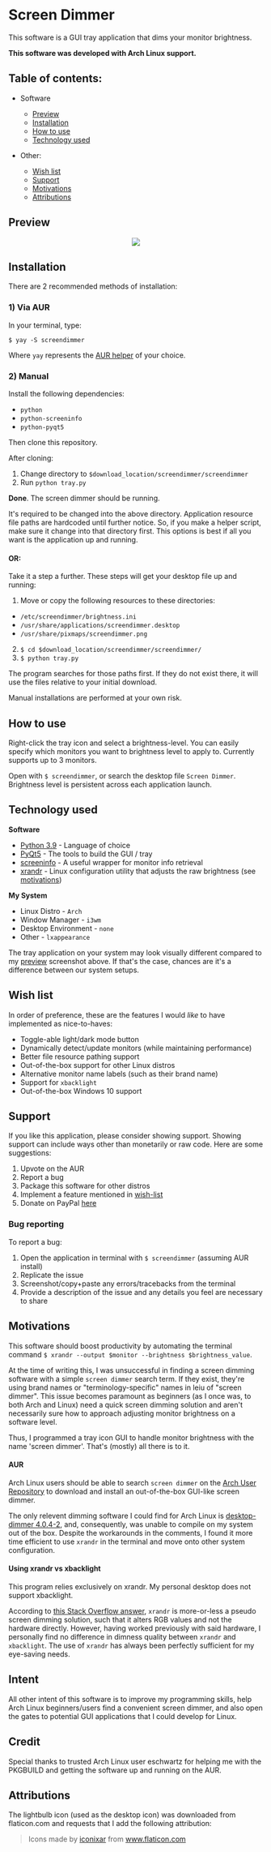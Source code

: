 # Screen Dimmer

This software is a GUI tray application that dims your monitor brightness.

**This software was developed with Arch Linux support.**

## **Table of contents**:

- Software
  - [Preview](#Preview)
  - [Installation](#Installation)
  - [How to use](#How-to-use)
  - [Technology used](#Technology-used)


- Other:
  - [Wish list](#Wish-list)
  - [Support](#Support)
  - [Motivations](#Motivations)    
  - [Attributions](#Attributions)

## Preview

<p align="center">
  <kbd>
    <img src="https://raw.githubusercontent.com/Lawrence-Chiappelli/screendimmer/main/resources/preview.png"/>
  </kbd>
</p>

## **Installation**

There are 2 recommended methods of installation:

### 1) Via AUR

In your terminal, type:

`$ yay -S screendimmer`

Where `yay` represents the [AUR helper](https://wiki.archlinux.org/title/AUR_helpers) of your choice.

### 2) Manual

Install the following dependencies:

- `python`
- `python-screeninfo`
- `python-pyqt5`

Then clone this repository.

After cloning:

1) Change directory to `$download_location/screendimmer/screendimmer`
2) Run `python tray.py`

**Done**. The screen dimmer should be running.

It's required to be changed into the above directory. Application resource file paths are hardcoded until further notice. So, if you make a helper script, make sure it change into that directory first. This options is best if all you want is the application up and running.

#### OR:

Take it a step a further. These steps will get your desktop file up and running:

1) Move or copy the following resources to these directories:
- `/etc/screendimmer/brightness.ini`
- `/usr/share/applications/screendimmer.desktop`
- `/usr/share/pixmaps/screendimmer.png`
2) `$ cd $download_location/screendimmer/screendimmer/`
3) `$ python tray.py`

The program searches for those paths first. If they do not exist there, it will use the files relative to your initial download.

Manual installations are performed at your own risk.

## How to use

Right-click the tray icon and select a brightness-level. You can easily specify which monitors you want to brightness level to apply to. Currently supports up to 3 monitors.

Open with `$ screendimmer`, or search the desktop file `Screen Dimmer`. Brightness level is persistent across each application launch.

## Technology used

**Software**

- [Python 3.9](https://www.python.org/downloads/release/python-390/) - Language of choice
- [PyQt5](https://pypi.org/project/PyQt5/) - The tools to build the GUI / tray
- [screeninfo](https://github.com/rr-/screeninfo) - A useful wrapper for monitor info retrieval
- [xrandr](https://wiki.archlinux.org/title/xrandr) - Linux configuration utility that adjusts the raw brightness (see [motivations](#motivations))

**My System**

- Linux Distro - `Arch`
- Window Manager - `i3wm`
- Desktop Environment - `none`
- Other - `lxappearance`

The tray application on your system may look visually different compared to my [preview](#preview) screenshot above. If that's the case, chances are it's a difference between our system setups.

## Wish list

In order of preference, these are the features I would *like* to have implemented as nice-to-haves:

- Toggle-able light/dark mode button
- Dynamically detect/update monitors (while maintaining performance)
- Better file resource pathing support
- Out-of-the-box support for other Linux distros
- Alternative monitor name labels (such as their brand name)
- Support for `xbacklight`
- Out-of-the-box Windows 10 support

## Support

If you like this application, please consider showing support. Showing support can include ways other than monetarily or raw code. Here are some suggestions:

1) Upvote on the AUR
2) Report a bug
3) Package this software for other distros
4) Implement a feature mentioned in [wish-list](#Wish-list)
5) Donate on PayPal [here](https://www.paypal.com/donate?hosted_button_id=YUU33PC5DC592)

### Bug reporting

To report a bug:

1) Open the application in terminal with `$ screendimmer` (assuming AUR install)
2) Replicate the issue
3) Screenshot/copy+paste any errors/tracebacks from the terminal
4) Provide a description of the issue and any details you feel are necessary to share

## Motivations

This software should boost productivity by automating the terminal command `$ xrandr --output $monitor --brightness $brightness_value`.

At the time of writing this, I was unsuccessful in finding a screen dimming software with a simple `screen dimmer` search term. If they exist, they're using brand names or "terminology-specific" names in leiu of "screen dimmer". This issue becomes paramount as beginners (as I once was, to both Arch and Linux) need a quick screen dimming solution and aren't necessarily sure how to approach adjusting monitor brightness on a software level.

Thus, I programmed a tray icon GUI to handle monitor brightness with the name 'screen dimmer'. That's (mostly) all there is to it.

#### AUR

Arch Linux users should be able to search `screen dimmer` on the [Arch User Repository](https://aur.archlinux.org/) to download and install an out-of-the-box GUI-like screen dimmer.

The only relevent dimming software I could find for Arch Linux is [desktop-dimmer 4.0.4-2](https://aur.archlinux.org/packages/desktop-dimmer/), and, consequently, was unable to compile on my system out of the box. Despite the workarounds in the comments, I found it more time efficient to use `xrandr` in the terminal and move onto other system configuration.

#### Using xrandr vs xbacklight

This program relies exclusively on xrandr. My personal desktop does not support xbacklight.

According to [this Stack Overflow answer](https://unix.stackexchange.com/questions/181496/how-do-dim-screen-even-if-artifically-below-the-minimum/181501#181501), `xrandr` is more-or-less a pseudo screen dimming solution, such that it alters RGB values and not the hardware directly. However, having worked previously with said hardware, I personally find no difference in dimness quality between `xrandr` and `xbacklight`. The use of `xrandr` has always been perfectly sufficient for my eye-saving needs.

## Intent

All other intent of this software is to improve my programming skills, help Arch Linux beginners/users find a convenient screen dimmer, and also open the gates to potential GUI applications that I could develop for Linux.

## Credit

Special thanks to trusted Arch Linux user eschwartz for helping me with the PKGBUILD and getting the software up and running on the AUR.

## Attributions

The lightbulb icon (used as the desktop icon) was downloaded from flaticon.com and requests that I add the following attribution:

> <div>Icons made by <a href="https://www.flaticon.com/authors/iconixar" title="iconixar">iconixar</a> from <a href="https://www.flaticon.com/" title="Flaticon">www.flaticon.com</a></div>
